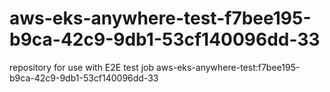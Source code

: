 # aws-eks-anywhere-test-f7bee195-b9ca-42c9-9db1-53cf140096dd-33
repository for use with E2E test job aws-eks-anywhere-test:f7bee195-b9ca-42c9-9db1-53cf140096dd-33
